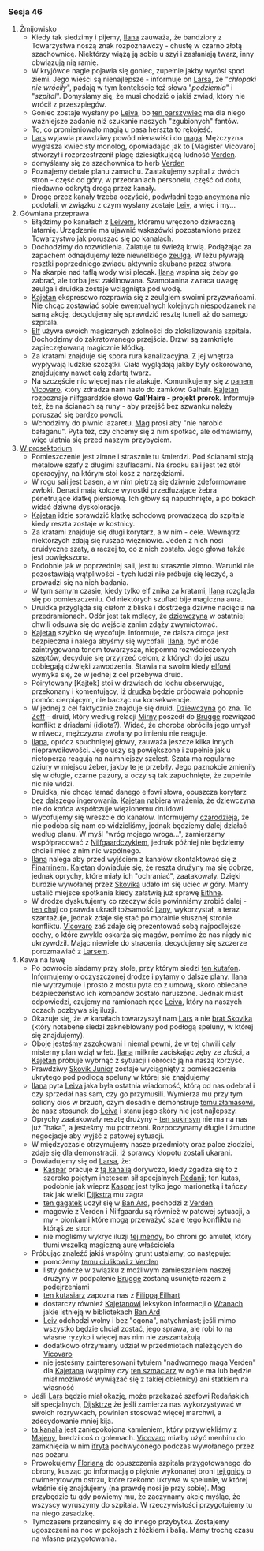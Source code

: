 ### Sesja 46
1. Żmijowisko
    - Kiedy tak siedzimy i pijemy, [Ilana](#g_ilana) zauważa, że bandziory z Towarzystwa noszą znak rozpoznawczy - chustę w czarno złotą szachownicę. Niektórzy wiążą ją sobie u szyi i zasłaniają twarz, inny obwiązują nią ramię.
    - W kryjówce nagle pojawia się goniec, zupełnie jakby wyrósł spod ziemi. Jego wieści są nienajlepsze - informuje on [Larsa](#p_lars), że "_chłopaki nie wróciły_", padają w tym kontekście też słowa "_podziemia_" i "_szpital_". Domyślamy się, że musi chodzić o jakiś zwiad, który nie wrócił z przeszpiegów.
    - Goniec zostaje wysłany po [Leiva](#p_leiv), bo [ten parszywiec](#p_lars) ma dla niego ważniejsze zadanie niż szukanie naszych "zgubionych" fantów.
    - To, co promieniowało magią u pasa herszta to rękojeść.
    - [Lars](#p_lars) wyjawia prawdziwy powód nienawiści do [maga](#p_florian_z_vicovaro). Mężczyzna wygłasza kwiecisty monolog, opowiadając jak to [Magister Vicovaro] stworzył i rozprzestrzenił plagę dziesiątkującą ludność [Verden](#l_verden).
    - domyślamy się że szachownica to herb [Verden](#l_verden)
    - Poznajemy detale planu zamachu. Zaatakujemy szpital z dwóch stron - część od góry, w przebraniach personelu, część od dołu, niedawno odkrytą drogą przez kanały.
    - Drogę przez kanały trzeba oczyścić, podwładni [tego ancymona](#p_lars) nie podołali, w związku z czym wysłany zostaje [Leiv](#p_leiv), a więc i my...
2. Gówniana przeprawa
    - Błądzimy po kanałach z [Leivem](#p_leiv), któremu wręczono dziwaczną latarnię. Urządzenie ma ujawnić wskazówki pozostawione przez Towarzystwo jak poruszać się po kanałach.
    - Dochodzimy do rozwidlenia. Zalatuje tu świeżą krwią. Podążając za zapachem odnajdujemy leże niewielkiego [zeulga](#b_zeulg). W leżu pływają resztki poprzedniego zwiadu aktywnie skubane przez stwora.
    - Na skarpie nad taflą wody wisi plecak. [Ilana](#g_ilana) wspina się żeby go zabrać, ale torba jest zaklinowana. Szamotanina zwraca uwagę zeulga i druidka zostaje wciągnięta pod wodę.
    - [Kajetan](#g_kajetan) ekspresowo rozprawia się z zeulgiem swoimi przyzwańcami. Nie chcąc zostawiać sobie ewentualnych kolejnych niespodzanek na samą akcję, decydujemy się sprawdzić resztę tuneli aż do samego szpitala.
    - [Elf](#g_kajetan) używa swoich magicznych zdolności do zlokalizowania szpitala. Dochodzimy do zakratowanego przejścia. Drzwi są zamknięte zapieczętowaną magicznie kłódką.
    - Za kratami znajduje się spora rura kanalizacyjna. Z jej wnętrza wypływają ludzkie szczątki. Ciała wyglądają jakby były oskórowane, znajdujemy nawet całą zdartą twarz.
    - Na szczęście nic więcej nas nie atakuje. Komunikujemy się z [panem Vicovaro](#p_florian_z_vicovaro), który zdradza nam hasło do zamków: Galhair. [Kajetan](#g_kajetan) rozpoznaje nilfgaardzkie słowo __Gal'Haire - projekt prorok__. Informuje też, że na ścianach są runy - aby przejść bez szwanku należy poruszać się bardzo powoli.
    - Wchodzimy do piwnic lazaretu. [Mag](#p_florian_z_vicovaro) prosi aby "nie narobić bałaganu". Pyta też, czy chcemy się z nim spotkać, ale odmawiamy, więc ulatnia się przed naszym przybyciem.
3. <a href="https://www.youtube.com/watch?v=viuwkMi_9jk">W prosektorium</a>
    - Pomieszczenie jest zimne i strasznie tu śmierdzi. Pod ścianami stoją metalowe szafy z długimi szufladami. Na środku sali jest też stół operacyjny, na którym stoi kosz z narzędziami. 
    - W rogu sali jest basen, a w nim piętrzą się dziwnie zdeformowane zwłoki. Denaci mają kolcze wyrostki przedłużające żebra penetrujące klatkę piersiową. Ich głowy są napuchnięte, a po bokach widać dziwne dyskoloracje.
    - [Kajetan](#g_kajetan) idzie sprawdzić klatkę schodową prowadzącą do szpitala kiedy reszta zostaje w kostnicy.
    - Za kratami znajduje się długi korytarz, a w nim - cele. Wewnątrz niektórzych zdają się ruszać więźniowie. Jeden z nich nosi druidyczne szaty, a raczej to, co z nich zostało. Jego głowa także jest powiększona.
    - Podobnie jak w poprzedniej sali, jest tu strasznie zimno. Warunki nie pozostawiają wątpliwości - tych ludzi nie próbuje się leczyć, a prowadzi się na nich badania.
    - W tym samym czasie, kiedy tylko elf znika za kratami, [Ilana](#g_ilana) rozgląda się po pomieszczeniu. Od niektórych szuflad bije magiczna aura.
    - Druidka przygląda się ciałom z bliska i dostrzega dziwne nacięcia na przedramionach. Odór jest tak mdlący, że [dziewczyna](#g_ilana) w ostatniej chwili odsuwa się do wejścia zanim zdąży zwymiotować.
    - [Kajetan](#g_kajetan) szybko się wycofuje. Informuje, że dalsza droga jest bezpieczna i nalega abyśmy się wycofali. [Ilana](#g_ilana), być może zaintrygowana tonem towarzysza, niepomna rozwścieczonych szeptów, decyduje się przyjrzeć celom, z których do jej uszu dobiegają dźwięki zawodzenia. Stawia na swoim kiedy [elfowi](#g_kajetan) wymyka się, że w jednej z cel przebywa druid.
    - Poirytowany [Kajtek] stoi w drzwiach do lochu obserwując, przekonany i komentujący, iż [drudka](#g_ilana) będzie próbowała pohopnie pomóc cierpiącym, nie bacząc na konsekwencje.
    - W jednej z cel faktycznie znajduje się druid. [Dziewczyna](#g_ilana) go zna. To [Zeff](#p_zeff) - druid, który według relacji [Mirny](#p_mirna) poszedł do [Brugge](#l_brugge) rozwiązać konflikt z driadami (idiota?). Widać, że choroba obróciła jego umysł w niwecz, mężczyzna zwołany po imieniu nie reaguje.
    - [Ilana](#g_ilana), oprócz spuchniętej głowy, zauważa jeszcze kilka innych nieprawdiłowości. Jego uszy są powiększone i zupełnie jak u nietoperza reagują na najmniejszy szelest. Szata ma regularne dziury w miejscu żeber, jakby te je przebiły. Jego paznokcie zmieniły się w długie, czarne pazury, a oczy są tak zapuchnięte, że zupełnie nic nie widzi.
    - Druidka, nie chcąc łamać danego elfowi słowa, opuszcza korytarz bez dalszego ingerowania. [Kajetan](#g_kajetan) nabiera wrażenia, że dziewczyna nie do końca współczuje więzionemu druidowi.
    - Wycofujemy się wreszcie do kanałów. Informujemy [czarodzieja](#p_florian_z_vicovaro), że nie podoba się nam co widzieliśmy, jednak będziemy dalej działać według planu. W myśl "wróg mojego wroga...", zamierzamy współpracować z [Nilfgaardczykiem](#p_florian_z_vicovaro), jednak później nie będziemy chcieli mieć z nim nic wspólnego.
    - [Ilana](#g_ilana) nalega aby przed wyjściem z kanałów skontaktować się z [Finarrinem](#p_druid_finarrin). [Kajetan](#g_kajetan) dowiaduje się, że reszta drużyny ma się dobrze, jednak oprychy, które miały ich "ochraniać", zaatakowały. Dzięki burdzie wywołanej przez [Skovika](#p_skovik) udało im się uciec w góry. Mamy ustalić miejsce spotkania kiedy załatwią już sprawę [Eithne](#p_eithne).
    - W drodze dyskutujemy co rzeczywiście powinniśmy zrobić dalej - [ten chuj](#p_lars) co prawda ukradł tożsamość [Ilany](#g_ilana), wykorzystał, a teraz szantażuje, jednak zdaje się stać po moralnie słusznej stronie konfliktu. [Vicovaro](#p_florian_z_vicovaro) zaś zdaje się prezentować sobą najpodlejsze cechy, o które zwykle oskarża się magów, pomimo że nas nigdy nie ukrzywdził. Mając niewiele do stracenia, decydujemy się szczerze porozmawiać z [Larsem](#p_lars).
4. Kawa na ławę
    - Po powrocie siadamy przy stole, przy którym siedzi [ten kutafon](#p_lars). Informujemy o oczyszczonej drodze i pytamy o dalsze plany. [Ilana](#g_ilana) nie wytrzymuje i prosto z mostu pyta co z umową, skoro obiecane bezpieczeństwo ich kompanów zostało naruszone. Jednak miast odpowiedzi, czujemy na ramionach ręce [Leiva](#p_leiv), który na naszych oczach pozbywa się iluzji.
    - Okazuje się, że w kanałach towarzyszył nam [Lars](#p_lars) a nie [brat Skovika](#p_leiv) (który notabene siedzi zakneblowany pod podłogą speluny, w której się znajdujemy).
    - Oboje jesteśmy zszokowani i niemal pewni, że w tej chwili cały misterny plan wziął w łeb. [Ilana](#g_ilana) milknie zaciskając zęby ze złości, a [Kajetan](#g_kajetan) próbuje wybrnąć z sytuacji i obrócić ją na naszą korzyść.
    - Prawdziwy [Skovik Junior](#p_leiv) zostaje wyciągnięty z pomieszczenia ukrytego pod podłogą speluny w której się znajdujemy
    - [Ilana](#g_ilana) pyta [Leiva](#p_leiv) jaka była ostatnia wiadomość, którą od nas odebrał i czy sprzedał nas sam, czy go przymusili. Wymierza mu przy tym solidny cios w brzuch, czym dosadnie demonstruje [temu złamasowi](#p_lars), że nasz stosunek do [Leiva](#p_leiv) i stanu jego skóry nie jest najlepszy. 
    - Oprychy zaatakowały resztę drużyny - [ten sukinsyn](#p_lars) nie ma na nas już "haka", a jesteśmy mu potrzebni. Rozpoczynamy długie i żmudne negocjacje aby wyjść z patowej sytuacji.
    - W międzyczasie otrzymujemy nasze przedmioty oraz palce złodziei, zdaje się dla demonstracji, iż sprawcy kłopotu zostali ukarani.
    - Dowiadujemy się od [Larsa](#p_lars), że:
        - [Kaspar](#p_kaspar) pracuje z [tą kanalią](#p_lars) dorywczo, kiedy zgadza się to z szeroko pojętym inetesem sił specjalnych [Redanii](#l_redania); ten kutas, podobnie jak wieprz [Kaspar](#p_kaspar) jest tylko jego marionetką i tańczy tak jak wielki [Dijkstra](#p_dijsktra) mu zagra
        - [ten gagatek](#p_lars) uczył się w [Ban Ard](#l_ban_ard), pochodzi z [Verden](#l_verden)
        - magowie z Verden i Nilfgaardu są również w patowej sytuacji, a my - pionkami które mogą przeważyć szale tego konfliktu na którąś ze stron
        - nie mogliśmy wykryć iluzji [tej mendy](#p_lars), bo chroni go amulet, który tłumi wszelką magiczną aurę właściciela
    - Próbując znaleźć jakiś wspólny grunt ustalamy, co następuje:
        - pomożemy [temu ciulikowi z Verden](#p_lars)
        - listy gończe w związku z możliwym zamieszaniem naszej drużyny w podpalenie [Brugge](#l_m_brugge) zostaną usunięte razem z podejrzeniami
        - [ten kutasiarz](#p_lars) zapozna nas z [Filippą Eilhart](#p_filippa_eilhart)
        - dostarczy również [Kajetanowi](#g_kajetan) leksykon informacji o [Wranach](#r_wran) jakie istnieją w bibliotekach [Ban Ard](#l_ban_ard)
        - [Leiv](#p_leiv) odchodzi wolny i bez "ogona", natychmiast; jeśli mimo wszystko będzie chciał zostać, jego sprawa, ale robi to na własne ryzyko i więcej nas nim nie zaszantażują
        - dodatkowo otrzymamy udział w przedmiotach należących do [Vicovaro](#p_florian_z_vicovaro)
        - nie jesteśmy zainteresowani tytułem "nadwornego maga Verden" dla [Kajetana](#g_kajetan) (wątpimy czy [ten szmaciarz](#p_lars) w ogóle ma lub będzie miał możliwość wywiązać się z takiej obietnicy) ani statkiem na własność
    - Jeśli [Lars](#p_lars) będzie miał okazję, może przekazać szefowi Redańskich sił specjalnych, [Dijsktrze](#p_dijsktra) że jeśli zamierza nas wykorzystywać w swoich rozrywkach, powinien stosować więcej marchwi, a zdecydowanie mniej kija.
    - [ta kanalia](#p_lars) jest zaniepokojona kamieniem, który przywlekliśmy z [Majeny](#l_mayena), bredzi coś o golemach. [Vicovaro](#p_florian_z_vicovaro) miałby użyć menhiru do zamknięcia w nim [ifryta](#b_djinni) pochwyconego podczas wywołanego przez nas pożaru.
    - Prowokujemy [Floriana](#p_florian_z_vicovaro) do opuszczenia szpitala przygotowanego do obrony, kusząc go informacją o pięknie wykonanej broni [tej gnidy](#p_lars) o dwimerytowym ostrzu, które rzekomo ukrywa w spelunie, w której właśnie się znajdujemy (na prawdę nosi je przy sobie). Mag przybędzie tu gdy powiemy mu, że zaczynamy akcję myśląc, że wszyscy wyruszymy do szpitala. W rzeczywistości przygotujemy tu na niego zasadzkę.
    - Tymczasem przenosimy się do innego przybytku. Zostajemy ugoszczeni na noc w pokojach z łóżkiem i balią. Mamy trochę czasu na własne przygotowania.